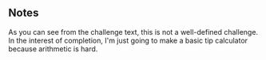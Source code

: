 ## Notes

As you can see from the challenge text, this is not a well-defined challenge. In the interest of completion, I'm just going to make a basic tip calculator because arithmetic is hard.
